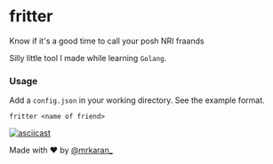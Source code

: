 # fritter
Know if it's a good time to call your posh NRI fraands

Silly little tool I made while learning `Golang`.  

### Usage

Add a `config.json` in your working directory. See the example format.

`fritter <name of friend>`

[![asciicast](https://asciinema.org/a/136295.png)](https://asciinema.org/a/136295)

Made with ❤️ by [@mrkaran_](https://twitter.com/@mrkaran_)
